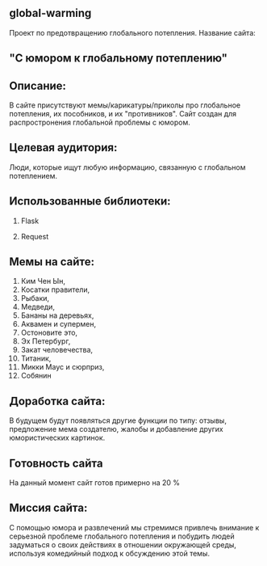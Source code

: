 ## global-warming
Проект по предотвращению глобального потепления.
Название сайта: 
## "С юмором к глобальному потеплению"

## Описание:
В сайте присутствуют мемы/карикатуры/приколы про глобальное потепления, их пособников, и их "противников". Сайт создан для распростронения глобальной проблемы с юмором.

## Целевая аудитория:
Люди, которые ищут любую информацию, связанную с глобальном потеплением.

## Использованные библиотеки:

1. Flask

2. Request

## Мемы на сайте:
1. Ким Чен Ын,
2. Косатки правители,
3. Рыбаки,
4. Медведи,
5. Бананы на деревьях,
6. Аквамен и супермен,
7. Остоновите это,
8. Эх Петербург,
9. Закат человечества,
10. Титаник,
11. Микки Маус и сюрприз,
12. Собянин

## Доработка сайта:
В будущем будут появляться другие функции по типу: отзывы, предложение мема создателю, жалобы и добавление других юмористических картинок.

## Готовность сайта
На данный момент сайт готов примерно на 20 %


## Миссия сайта: 
С помощью юмора и развлечений мы стремимся привлечь внимание к серьезной проблеме глобального потепления и побудить людей задуматься о своих действиях в отношении окружающей среды, используя комедийный подход к обсуждению этой темы.
